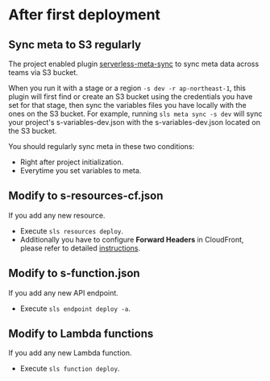 # After first deployment

## Sync meta to S3 regularly

The project enabled plugin [serverless-meta-sync](https://github.com/serverless/serverless-meta-sync) to sync meta data across teams via S3 bucket.

When you run it with a stage or a region ```-s dev -r ap-northeast-1```, this plugin will first find or create an S3 bucket using the credentials you have set for that stage, then sync the variables files you have locally with the ones on the S3 bucket. For example, running ```sls meta sync -s dev``` will sync your project's s-variables-dev.json with the s-variables-dev.json located on the S3 bucket.

You should regularly sync meta in these two conditions:

* Right after project initialization.
* Everytime you set variables to meta.

## Modify to s-resources-cf.json

If you add any new resource.

* Execute ```sls resources deploy```.
* Additionally you have to configure **Forward Headers** in CloudFront, please refer to detailed [instructions](issue1589.md).

## Modify to s-function.json

If you add any new API endpoint.

* Execute ```sls endpoint deploy -a```.

## Modify to Lambda functions

If you add any new Lambda function.

* Execute ```sls function deploy```.
